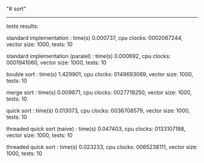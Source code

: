 "# sort" 

---

tests results:

standard implementation           : time(s) 0.000737, cpu clocks: 0002067244, vector size: 1000, tests: 10

standard implementation (paralel) : time(s) 0.000692, cpu clocks: 0001941060, vector size: 1000, tests: 10

bouble sort                       : time(s) 1.429901, cpu clocks: 0149693069, vector size: 1000, tests: 10

merge sort                        : time(s) 0.009871, cpu clocks: 0027718250, vector size: 1000, tests: 10

quick sort                        : time(s) 0.013073, cpu clocks: 0036708579, vector size: 1000, tests: 10

threaded quick sort (naive)       : time(s) 0.047403, cpu clocks: 0133107198, vector size: 1000, tests: 10

threaded quick sort               : time(s) 0.023233, cpu clocks: 0065238111, vector size: 1000, tests: 10
